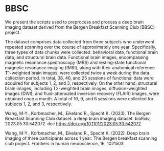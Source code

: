 # BBSC
We present the scripts used to preprocess and process a deep brain imaging dataset derived from the Bergen Breakfast Scanning Club (BBSC) project. 

The dataset comprises data collected from three subjects who underwent repeated scanning over the course of approximately one year. Specifically, three types of data chunks were collected: behavioral data, functional brain data, and structural brain data. Functional brain images, encompassing magnetic resonance spectroscopy (MRS) and resting-state functional magnetic resonance imaging (fMRI), along with their anatomical reference T1-weighted brain images, were collected twice a week during the data collection period. In total, 38, 40, and 25 sessions of functional data were acquired for subjects 1, 2, and 3, respectively. On the other hand, structural brain images, including T2-weighted brain images, diffusion-weighted images (DWI), and fluid-attenuated inversion recovery (FLAIR) images, were obtained once a month. A total of 10, 9, and 6 sessions were collected for subjects 1, 2, and 3, respectively.

Wang, M-Y., Korbmacher, M., Eikeland R., Specht K. (2023). The Bergen Breakfast Scanning Club dataset: a deep brain imaging dataset. bioRxiv, 2023.05.30.542072. doi: https://doi.org/10.1101/2023.05.30.542072

Wang, M-Y., Korbmacher, M., Eikeland R., Specht K. (2022). Deep brain imaging of three participants across 1 year: The Bergen breakfast scanning club project. Frontiers in human neuroscience, 16, 1021503.
